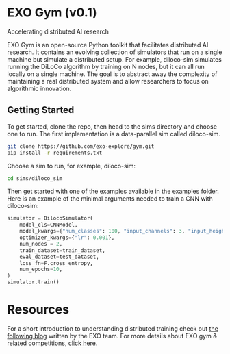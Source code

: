 # EXO Gym (v0.1)
Accelerating distributed AI research

EXO Gym is an open-source Python toolkit that facilitates distributed AI research.
It contains an evolving collection of simulators that run on a single machine but simulate a distributed setup. For example, diloco-sim simulates running the DiLoCo algorithm by training on N nodes, but it can all run locally on a single machine. The goal is to abstract away the complexity of maintaining a real distributed system and allow researchers to focus on algorithmic innovation. 

## Getting Started

To get started, clone the repo, then head to the sims directory and choose one to run. The first implementation is a data-parallel sim called diloco-sim.

```bash
git clone https://github.com/exo-explore/gym.git
pip install -r requirements.txt
```

Choose a sim to run, for example, diloco-sim:
```bash
cd sims/diloco_sim
```

Then get started with one of the examples available in the examples folder. Here is an example of the minimal arguments needed to train a CNN with diloco-sim:


```python
simulator = DilocoSimulator(
    model_cls=CNNModel,
    model_kwargs={"num_classes": 100, "input_channels": 3, "input_height": 32, "input_width": 32},
    optimizer_kwargs={"lr": 0.001},
    num_nodes = 2,
    train_dataset=train_dataset,
    eval_dataset=test_dataset,
    loss_fn=F.cross_entropy,
    num_epochs=10,
)
simulator.train()
```


# Resources
For a short introduction to understanding distributed training check out [the following blog](https://blog.exolabs.net/day-5/) written by the EXO team. 
For more details about EXO gym & related competitions, [click here](https://blog.exolabs.net/day-5/).


